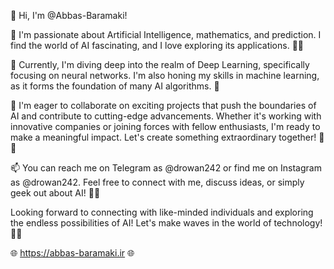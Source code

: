 👋 Hi, I'm @Abbas-Baramaki!

👀 I'm passionate about Artificial Intelligence, mathematics, and prediction. I find the world of AI fascinating, and I love exploring its applications. 🤖🧠

🌱 Currently, I'm diving deep into the realm of Deep Learning, specifically focusing on neural networks. I'm also honing my skills in machine learning, as it forms the foundation of many AI algorithms. 🚀

💞️ I'm eager to collaborate on exciting projects that push the boundaries of AI and contribute to cutting-edge advancements. Whether it's working with innovative companies or joining forces with fellow enthusiasts, I'm ready to make a meaningful impact. Let's create something extraordinary together! 🤝💡

📫 You can reach me on Telegram as @drowan242 or find me on Instagram as @drowan242. Feel free to connect with me, discuss ideas, or simply geek out about AI! 📲💬

Looking forward to connecting with like-minded individuals and exploring the endless possibilities of AI! Let's make waves in the world of technology! 🌊🔥

🌐 https://abbas-baramaki.ir 🌐 
